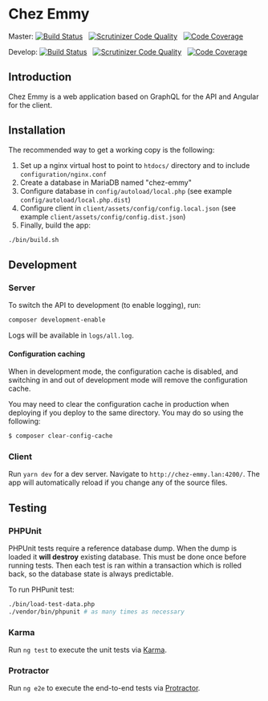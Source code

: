 # Chez Emmy

Master:
[![Build Status](https://travis-ci.com/Ecodev/chez-emmy.svg?branch=master)](https://travis-ci.com/Ecodev/chez-emmy) &nbsp;
[![Scrutinizer Code Quality](https://scrutinizer-ci.com/g/Ecodev/chez-emmy/badges/quality-score.png?b=master&s=2b6588a62b5d35d80bd104014502605b7520f49a)](https://scrutinizer-ci.com/g/Ecodev/chez-emmy/?branch=master) &nbsp;
[![Code Coverage](https://scrutinizer-ci.com/g/Ecodev/chez-emmy/badges/coverage.png?b=master&s=cc2eec510484f44409973822e7e3a805df6a1e91)](https://scrutinizer-ci.com/g/Ecodev/chez-emmy/?branch=master)

Develop:
[![Build Status](https://travis-ci.com/Ecodev/chez-emmy.svg?branch=develop)](https://travis-ci.com/Ecodev/chez-emmy) &nbsp;
[![Scrutinizer Code Quality](https://scrutinizer-ci.com/g/Ecodev/chez-emmy/badges/quality-score.png?b=develop&s=2b6588a62b5d35d80bd104014502605b7520f49a)](https://scrutinizer-ci.com/g/Ecodev/chez-emmy/?branch=develop) &nbsp;
[![Code Coverage](https://scrutinizer-ci.com/g/Ecodev/chez-emmy/badges/coverage.png?b=develop&s=cc2eec510484f44409973822e7e3a805df6a1e91)](https://scrutinizer-ci.com/g/Ecodev/chez-emmy/?branch=develop)

## Introduction

Chez Emmy is a web application based on GraphQL for the API and Angular for the client.


## Installation

The recommended way to get a working copy is the following:

1. Set up a nginx virtual host to point to `htdocs/` directory and to include `configuration/nginx.conf`
2. Create a database in MariaDB named "chez-emmy"
3. Configure database in `config/autoload/local.php` (see example ``config/autoload/local.php.dist``)
4. Configure client in `client/assets/config/config.local.json` (see example ``client/assets/config/config.dist.json``)
5. Finally, build the app:
```sh
./bin/build.sh
```

## Development

### Server

To switch the API to development (to enable logging), run:

```sh
composer development-enable
```

Logs will be available in ``logs/all.log``.

#### Configuration caching

When in development mode, the configuration cache is
disabled, and switching in and out of development mode will remove the
configuration cache.

You may need to clear the configuration cache in production when deploying if
you deploy to the same directory. You may do so using the following:

```sh
$ composer clear-config-cache
```

### Client

Run `yarn dev` for a dev server. Navigate to `http://chez-emmy.lan:4200/`. The app will
automatically reload if you change any of the source files.

## Testing

### PHPUnit

PHPUnit tests require a reference database dump. When the dump is loaded it **will destroy**
existing database. This must be done once before running tests. Then each test is ran
within a transaction which is rolled back, so the database state is always predictable.

To run PHPunit test:

```sh
./bin/load-test-data.php
./vendor/bin/phpunit # as many times as necessary
```

### Karma

Run `ng test` to execute the unit tests via [Karma](https://karma-runner.github.io).

### Protractor

Run `ng e2e` to execute the end-to-end tests via [Protractor](http://www.protractortest.org/).
